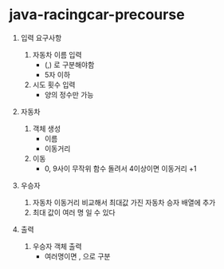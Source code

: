 # java-racingcar-precourse

1. 입력 요구사항 
    1. 자동차 이름 입력
       - (,) 로 구분해야함
       - 5자 이하
    2. 시도 횟수 입력
       - 양의 정수만 가능

2. 자동차
   1. 객체 생성
      - 이름
      - 이동거리
   2. 이동
      - 0, 9사이 무작위 함수 돌려서 4이상이면 이동거리 +1

3. 우승자 
   1. 자동차 이동거리 비교해서 최대값 가진 자동차 승자 배열에 추가
   2. 최대 값이 여러 명 일 수 있다

4. 출력 
   1. 우승자 객체 출력
      - 여러명이면 , 으로 구분
